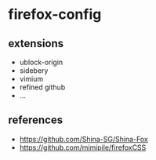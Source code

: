 # firefox-config

## extensions

- ublock-origin
- sidebery
- vimium
- refined github
- ...

## references

- https://github.com/Shina-SG/Shina-Fox
- https://github.com/mimipile/firefoxCSS